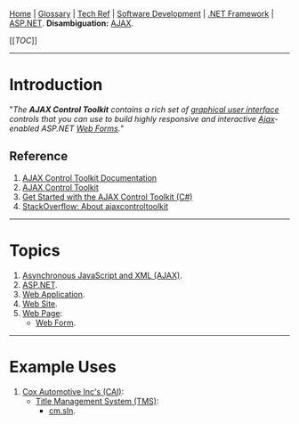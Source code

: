 [Home](/Slalom-LLC/Slalom-Consulting) | [Glossary](/Glossary) | [Tech Ref](/Tech-Ref) | [Software Development](/Tech-Ref/Software-Development) | [.NET Framework](/Tech-Ref/Software-Development/NET-Framework) | [ASP.NET](/Tech-Ref/Software-Development/NET-Framework/ASP.NET).
**Disambiguation:** [AJAX](/Tech-Ref/WWW-\(World-Wide-Web\)/AJAX-\(Asynchronous-JavaScript-and-XML\)).

[[_TOC_]]

---
# Introduction
"_The ***AJAX Control Toolkit*** contains a rich set of [graphical user interface](/Tech-Ref/Software-Development/UX-\(User-Experience\)/GUI-\(Graphical-User-Interface\)) controls that you can use to build highly responsive and interactive [Ajax](/Tech-Ref/WWW-\(World-Wide-Web\)/AJAX-\(Asynchronous-JavaScript-and-XML\))-enabled ASP.NET [Web Forms](/Tech-Ref/WWW-\(World-Wide-Web\)/Web-Page/Web-Form)._"

## Reference
1. [AJAX Control Toolkit Documentation](https://github.com/DevExpress/AjaxControlToolkit/wiki)
1. [AJAX Control Toolkit](https://www.devexpress.com/Products/AJAX-Control-Toolkit)
1. [Get Started with the AJAX Control Toolkit (C#)](https://docs.microsoft.com/en-us/aspnet/web-forms/overview/ajax-control-toolkit/getting-started/get-started-with-the-ajax-control-toolkit-cs)
1. [StackOverflow: About ajaxcontroltoolkit](https://stackoverflow.com/tags/ajaxcontroltoolkit/info)

---
# Topics
1. [Asynchronous JavaScript and XML (AJAX)](/Tech-Ref/WWW-\(World-Wide-Web\)/AJAX-\(Asynchronous-JavaScript-and-XML\)).
1. [ASP.NET](/Tech-Ref/Software-Development/NET-Framework/ASP.NET).
1. [Web Application](/Tech-Ref/WWW-\(World-Wide-Web\)/Web-Application).
1. [Web Site](/Tech-Ref/WWW-\(World-Wide-Web\)/Web-Site).
1. [Web Page](/Tech-Ref/WWW-\(World-Wide-Web\)/Web-Page):
   - [Web Form](/Tech-Ref/WWW-\(World-Wide-Web\)/Web-Page/Web-Form).

---
# Example Uses
1. [Cox Automotive Inc's (CAI)](/Clients/CAI-\(Cox-Automotive-Inc\)):
   - [Title Management System (TMS)](/Clients/CAI-\(Cox-Automotive-Inc\)/Infrastructure-\(CAI\)/Systems-and-Services-\(CAI\)/TMS):
      - [cm.sln](/Clients/CAI-\(Cox-Automotive-Inc\)/Infrastructure-\(CAI\)/Systems-and-Services-\(CAI\)/TMS/cm.sln#third-party-components).
